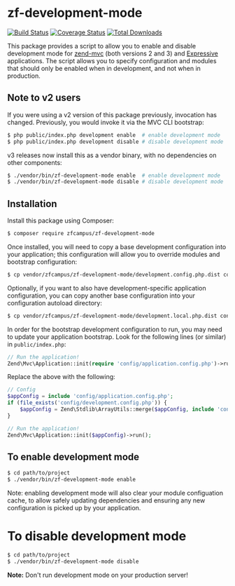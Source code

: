 # zf-development-mode

[![Build Status](https://secure.travis-ci.org/zfcampus/zf-development-mode.svg?branch=master)](https://secure.travis-ci.org/zfcampus/zf-development-mode)
[![Coverage Status](https://coveralls.io/repos/github/zfcampus/zf-development-mode/badge.svg?branch=master)](https://coveralls.io/github/zfcampus/zf-development-mode?branch=master)
[![Total Downloads](https://poser.pugx.org/zfcampus/zf-development-mode/downloads)](https://packagist.org/packages/zfcampus/zf-development-mode)

This package provides a script to allow you to enable and disable development
mode for [zend-mvc](https://docs.zendframework.com/zend-mvc) (both versions 2
and 3) and [Expressive](https://docs.zendframework.com/zend-expressive)
applications. The script allows you to specify configuration and modules that
should only be enabled when in development, and not when in production.

## Note to v2 users

If you were using a v2 version of this package previously, invocation has
changed. Previously, you would invoke it via the MVC CLI bootstrap:

```bash
$ php public/index.php development enable  # enable development mode
$ php public/index.php development disable # disable development mode
```

v3 releases now install this as a vendor binary, with no dependencies on other
components:

```bash
$ ./vendor/bin/zf-development-mode enable  # enable development mode
$ ./vendor/bin/zf-development-mode disable # disable development mode
```

## Installation

Install this package using Composer:

```bash
$ composer require zfcampus/zf-development-mode
```

Once installed, you will need to copy a base development configuration into your
application; this configuration will allow you to override modules and bootstrap
configuration:

```bash
$ cp vendor/zfcampus/zf-development-mode/development.config.php.dist config/
```

Optionally, if you want to also have development-specific application
configuration, you can copy another base configuration into your configuration
autoload directory:

```bash
$ cp vendor/zfcampus/zf-development-mode/development.local.php.dist config/autoload/
```

In order for the bootstrap development configuration to run, you may need to
update your application bootstrap. Look for the following lines (or similar) in
`public/index.php`:

```php
// Run the application!
Zend\Mvc\Application::init(require 'config/application.config.php')->run();
```

Replace the above with the following:

```php
// Config
$appConfig = include 'config/application.config.php';
if (file_exists('config/development.config.php')) {
    $appConfig = Zend\Stdlib\ArrayUtils::merge($appConfig, include 'config/development.config.php');
}

// Run the application!
Zend\Mvc\Application::init($appConfig)->run();
```

## To enable development mode

```bash
$ cd path/to/project
$ ./vendor/bin/zf-development-mode enable
```

Note: enabling development mode will also clear your module configuation cache,
to allow safely updating dependencies and ensuring any new configuration is
picked up by your application.

# To disable development mode

```bash
$ cd path/to/project
$ ./vendor/bin/zf-development-mode disable
```

**Note:** Don't run development mode on your production server!
